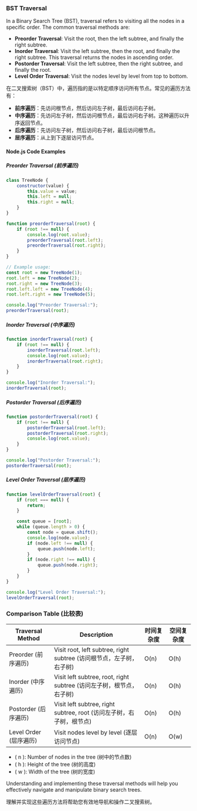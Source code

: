 ### BST Traversal

In a Binary Search Tree (BST), traversal refers to visiting all the nodes in a specific order. The common traversal methods are:

- **Preorder Traversal**: Visit the root, then the left subtree, and finally the right subtree.
- **Inorder Traversal**: Visit the left subtree, then the root, and finally the right subtree. This traversal returns the nodes in ascending order.
- **Postorder Traversal**: Visit the left subtree, then the right subtree, and finally the root.
- **Level Order Traversal**: Visit the nodes level by level from top to bottom.

在二叉搜索树（BST）中，遍历指的是以特定顺序访问所有节点。常见的遍历方法有：

- **前序遍历**：先访问根节点，然后访问左子树，最后访问右子树。
- **中序遍历**：先访问左子树，然后访问根节点，最后访问右子树。这种遍历以升序返回节点。
- **后序遍历**：先访问左子树，然后访问右子树，最后访问根节点。
- **层序遍历**：从上到下逐层访问节点。

#### Node.js Code Examples

##### Preorder Traversal (前序遍历)

```javascript
class TreeNode {
    constructor(value) {
        this.value = value;
        this.left = null;
        this.right = null;
    }
}

function preorderTraversal(root) {
    if (root !== null) {
        console.log(root.value);
        preorderTraversal(root.left);
        preorderTraversal(root.right);
    }
}

// Example usage:
const root = new TreeNode(1);
root.left = new TreeNode(2);
root.right = new TreeNode(3);
root.left.left = new TreeNode(4);
root.left.right = new TreeNode(5);

console.log("Preorder Traversal:");
preorderTraversal(root);
```

##### Inorder Traversal (中序遍历)

```javascript
function inorderTraversal(root) {
    if (root !== null) {
        inorderTraversal(root.left);
        console.log(root.value);
        inorderTraversal(root.right);
    }
}

console.log("Inorder Traversal:");
inorderTraversal(root);
```

##### Postorder Traversal (后序遍历)

```javascript
function postorderTraversal(root) {
    if (root !== null) {
        postorderTraversal(root.left);
        postorderTraversal(root.right);
        console.log(root.value);
    }
}

console.log("Postorder Traversal:");
postorderTraversal(root);
```

##### Level Order Traversal (层序遍历)

```javascript
function levelOrderTraversal(root) {
    if (root === null) {
        return;
    }

    const queue = [root];
    while (queue.length > 0) {
        const node = queue.shift();
        console.log(node.value);
        if (node.left !== null) {
            queue.push(node.left);
        }
        if (node.right !== null) {
            queue.push(node.right);
        }
    }
}

console.log("Level Order Traversal:");
levelOrderTraversal(root);
```

### Comparison Table (比较表)

| Traversal Method | Description | 时间复杂度 | 空间复杂度 |
| --- | --- | --- | --- |
| Preorder (前序遍历) | Visit root, left subtree, right subtree (访问根节点，左子树，右子树) | O(n) | O(h) |
| Inorder (中序遍历) | Visit left subtree, root, right subtree (访问左子树，根节点，右子树) | O(n) | O(h) |
| Postorder (后序遍历) | Visit left subtree, right subtree, root (访问左子树，右子树，根节点) | O(n) | O(h) |
| Level Order (层序遍历) | Visit nodes level by level (逐层访问节点) | O(n) | O(w) |

- \( n \): Number of nodes in the tree (树中的节点数)
- \( h \): Height of the tree (树的高度)
- \( w \): Width of the tree (树的宽度)

Understanding and implementing these traversal methods will help you effectively navigate and manipulate binary search trees.

理解并实现这些遍历方法将帮助您有效地导航和操作二叉搜索树。
